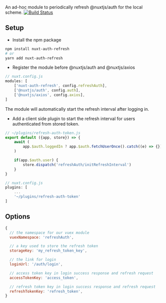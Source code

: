 An ad-hoc module to periodically refresh @nuxtjs/auth for the local scheme.
[![Build Status](https://travis-ci.com/haosx86/nuxt-auth-refresh.svg?branch=master)](https://travis-ci.com/haosx86/nuxt-auth-refresh)

## Setup
- Install the npm package
```bash
npm install nuxt-auth-refresh
# or 
yarn add nuxt-auth-refresh
```
- Register the module before @nuxtjs/auth and @nuxtjs/axios
```js
// nuxt.config.js
modules: [
    ['nuxt-auth-refresh', config.refreshAuth],
    ['@nuxtjs/auth', config.auth],
    ['@nuxtjs/axios', config.axios],
]
```
The module will automatically start the refresh interval after logging in.

- Add a client side plugin to start the refresh interval for users authenticated from stored token.
```js
// ~/plugins/refresh-auth-token.js
export default ({app, store}) => {
    await (
        app.$auth.loggedIn ? app.$auth.fetchUserOnce().catch((e) => {}) : null
    )

    if(app.$auth.user) {
        store.dispatch('refreshAuth/initRefreshInterval')
    }
}

// nuxt.config.js
plugins: [
    ...
    '~/plugins/refresh-auth-token'
]
```
## Options

```js
{
  // the namespace for our vuex module
  vuexNamespace: 'refreshAuth',

  // a key used to store the refresh token
  storageKey: 'my_refresh_token_key',

  // the link for login
  loginUrl: '/auth/login',

  // access token key in login success response and refresh request
  accessTokenKey: 'access_token',

  // refresh token key in login success response and refresh request
  refreshTokenKey: 'refresh_token',
}
```
